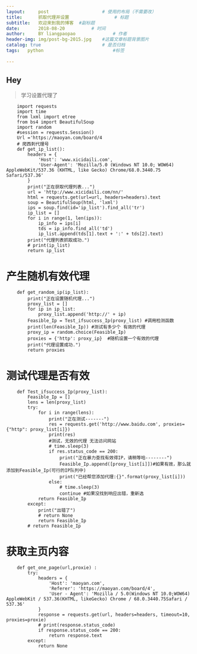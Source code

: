 ```yaml
---
layout:     post   				    # 使用的布局（不需要改）
title:      抓取代理并设置 				# 标题 
subtitle:   欢迎来到我的博客  #副标题
date:       2018-08-20 			# 时间
author:     BY liangpaopao			 	# 作者
header-img: img/post-bg-2015.jpg 	#这篇文章标题背景图片
catalog: true 						# 是否归档
tags:	python							#标签
    
---
```

## Hey
>学习设置代理了

 


        import requests
        import time
        from lxml import etree
        from bs4 import BeautifulSoup
        import random
        #session = requests.Session()
        Url ='https://maoyan.com/board/4
        # 爬西刺代理号
        def get_ip_list():
            headers = {
                'Host': 'www.xicidaili.com',
                'User-Agent': 'Mozilla/5.0 (Windows NT 10.0; WOW64) AppleWebKit/537.36 (KHTML, like Gecko) Chrome/68.0.3440.75     Safari/537.36'
            }
            print("正在获取代理列表...")
            url = 'http://www.xicidaili.com/nn/'
            html = requests.get(url=url, headers=headers).text
            soup = BeautifulSoup(html, 'lxml')
            ips = soup.find(id='ip_list').find_all('tr')
            ip_list = []
            for i in range(1, len(ips)):
                ip_info = ips[i]
                tds = ip_info.find_all('td')
                ip_list.append(tds[1].text + ':' + tds[2].text)
            print("代理列表抓取成功.")
            # print(ip_list)
            return ip_list
            
# 产生随机有效代理

        def get_random_ip(ip_list):
            print("正在设置随机代理...")
            proxy_list = []
            for ip in ip_list:
                proxy_list.append('http://' + ip)
            Feasible_Ip = Test_ifsuccess_Ip(proxy_list) #调用检测函数
            print(len(Feasible_Ip)) #测试有多少个 有效的代理
            proxy_ip = random.choice(Feasible_Ip)
            proxies = {'http': proxy_ip}  #随机设置一个有效的代理
            print("代理设置成功.")
            return proxies  
            
# 测试代理是否有效


        def Test_ifsuccess_Ip(proxy_list):
            Feasible_Ip = []
            lens = len(proxy_list)
            try:
                for i in range(lens):
                    print("正在测试-------")
                    res = requests.get('http://www.baidu.com', proxies={"http": proxy_list[i]})
                    print(res)
                    #测试，无效的代理 无法访问网站
                    # time.sleep(3)
                    if res.status_code == 200:
                        print("正在暴力查找有效得IP，请稍等哈--------")
                        Feasible_Ip.append([proxy_list[i]])#如果有效，那么就添加到Feasible_Ip(可行的IP队列中)
                        print("已经帮您添加代理:{}".format(proxy_list[i]))
                    else:
                        # time.sleep(3)
                        continue #如果没找到响应出错，重新选
                return Feasible_Ip
            except:
                print("出错了")
                # return None
                return Feasible_Ip
            # return Feasible_Ip
            
# 获取主页内容

        def get_one_page(url,proxie) :
            try:
                headers = {
                    'Host': 'maoyan.com',
                    'Referer': 'https://maoyan.com/board/4',
                    'User - Agent': 'Mozilla / 5.0(Windows NT 10.0;WOW64) AppleWebKit / 537.36(KHTML, likeGecko) Chrome / 68.0.3440.75Safari / 537.36'
                }
                response = requests.get(url, headers=headers, timeout=10, proxies=proxie)
                # print(response.status_code)
                if response.status_code == 200:
                    return response.text
            except:
                return None

